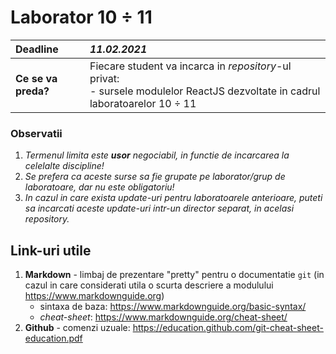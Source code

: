 # Laborator 10 ÷ 11

| **Deadline** | **_11.02.2021_** |
| :--- | :--- |
| **Ce se va preda?** | Fiecare student va incarca in _repository_-ul privat:<br/>- sursele modulelor ReactJS dezvoltate in cadrul laboratoarelor 10 ÷ 11 |

### Observatii
1. _Termenul limita este **usor** negociabil, in functie de incarcarea la celelalte discipline!_
2. _Se prefera ca aceste surse sa fie grupate pe laborator/grup de laboratoare, dar nu este obligatoriu!_
3. _In cazul in care exista update-uri pentru laboratoarele anterioare, puteti sa incarcati aceste update-uri intr-un director separat, in acelasi repository._

## Link-uri utile

1. **Markdown** - limbaj de prezentare "pretty" pentru o documentatie `git` (in cazul in care considerati utila o scurta descriere a modulului <https://www.markdownguide.org>)
	- sintaxa de baza: <https://www.markdownguide.org/basic-syntax/>
	- _cheat-sheet_: <https://www.markdownguide.org/cheat-sheet/>
2. **Github** - comenzi uzuale: <https://education.github.com/git-cheat-sheet-education.pdf>
